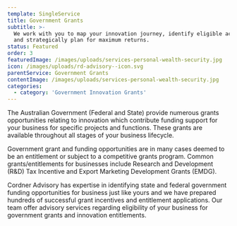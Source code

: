 ```yaml
---
template: SingleService
title: Government Grants
subtitle: >-
  We work with you to map your innovation journey, identify eligible activities
  and strategically plan for maximum returns.
status: Featured
order: 3
featuredImage: /images/uploads/services-personal-wealth-security.jpg
icon: /images/uploads/rd-advisory--icon.svg
parentService: Government Grants
contentImage: /images/uploads/services-personal-wealth-security.jpg
categories:
  - category: 'Government Innovation Grants'
---
```


The Australian Government (Federal and State) provide numerous grants opportunities relating to innovation which contribute funding support for your business for specific projects and functions. These grants are available throughout all stages of your business lifecycle.

​Government grant and funding opportunities are in many cases deemed to be an entitlement or subject to a competitive grants program. Common grants/entitlements for businesses include ​Research and Development (R&D) Tax Incentive​ and ​Export Marketing Development Grants (EMDG)​.

Cordner Advisory has expertise in identifying state and federal government funding opportunities for business just like yours and we have prepared hundreds of successful grant incentives and entitlement applications.​ Our team offer advisory services regarding eligibility of your business for government grants and innovation entitlements.

